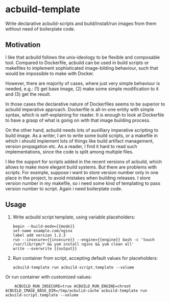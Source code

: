 
acbuild-template
================

Write declarative acbuild-scripts
and build/install/run images from them 
without need of boilerplate code.


Motivation
----------

I like that acbuild follows the unix-ideology to be flexible and composable tool.
Compared to Dockerfile, acbuild can be used in build scripts or makefiles to
implement sophisticated image-bilding behaviour, 
such that would be impossible to make with Docker.

However, there are majority of cases,
where just very simple behaviour is needed, e.g.: 
(1) get base image, (2) make some simple modification to it
and (3) get the result.

In those cases the declarative nature of Dockerfiles
seems to be superior to acbuild imperative approach.
Dockerfile is all-in-one entity with simple syntax,
which is self-explaining for reader.
It is enough to look at Dockerfile to have a 
grasp of what is going on with that image building process.

On the other hand, acbuild needs lots of 
auxilliary imperative scripting to build image.
As a writer, I am to write some build scripts, 
or a makefile in which i should implement lots
of things like build artifact management, version propagation etc.
As a reader, I find it hard to read such implementations, 
since the code is split among multiple files.

I like the support for scripts added in the recent versions of acbuild,
which allows to make more elegant build systems.
But there are problems with scripts.
For example, suppose i want to store version number only in one place in the project,
to avoid mistakes when building releases. 
I store version number in my makefile, 
so i need some kind of templating to pass version number to script.
Again i need boilerplate code.


Usage
-----

1.	Write acbuild script template, using variable placeholders:

		begin --build-mode={{mode}}
		set-name example.com/nginx
		label add version 1.2.3
		run --insecure={{insecure}} --engine={{engine}} bash -c 'touch /var/lib/rpm/* && yum install nginx && yum clean all'
		write --overwrite {{output}}

2.	Run container from script, accepting default values for placeholders:
	
		acbuild-template run acbuild-script.template --volume

Or run container with customized values: 

		ACBUILD_RUN_INSECURE=true ACBUILD_RUN_ENGINE=chroot ACBUILD_IMAGE_BASE_DIR=/tmp/acbulid-cache acbuild-template run acbuild-script.template --volume